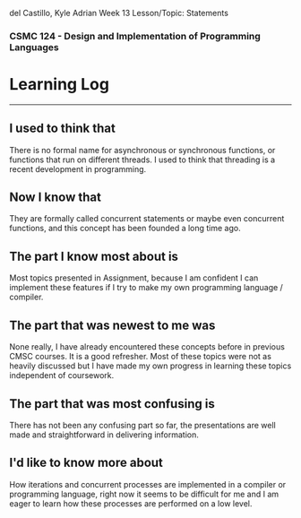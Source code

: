 del Castillo, Kyle Adrian
Week 13
Lesson/Topic: Statements
### CSMC 124 - Design and Implementation of Programming Languages
# Learning Log
---
## I used to think that
There is no formal name for asynchronous or synchronous functions, or functions that run on different threads. I used to think that threading is a recent development in programming.

## Now I know that
They are formally called concurrent statements or maybe even concurrent functions, and this concept has been founded a long time ago.

## The part I know most about is
Most topics presented in Assignment, because I am confident I can implement these features if I try to make my own programming language / compiler.

## The part that was newest to me was
None really, I have already encountered these concepts before in previous CMSC courses. It is a good refresher. Most of these topics were not as heavily discussed but I have made my own progress in learning these topics independent of coursework.

## The part that was most confusing is
There has not been any confusing part so far, the presentations are well made and straightforward in delivering information. 

## I'd like to know more about 
How iterations and concurrent processes are implemented in a compiler or programming language, right now it seems to be difficult for me and I am eager to learn how these processes are performed on a low level.
